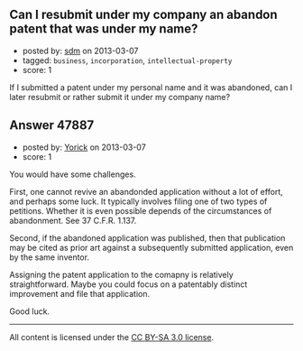 ## Can I resubmit under my company an abandon patent that was under my name?

- posted by: [sdm](https://stackexchange.com/users/-1/25358-sdm) on 2013-03-07
- tagged: `business`, `incorporation`, `intellectual-property`
- score: 1

If I submitted a patent under my personal name and it was abandoned, can I later resubmit or rather submit it under my company name?


## Answer 47887

- posted by: [Yorick](https://stackexchange.com/users/-1/22512-yorick) on 2013-03-07
- score: 1

You would have some challenges.

First, one cannot revive an abandonded application without a lot of effort, and perhaps some luck.  It typically involves filing one of two types of petitions.  Whether it is even possible depends of the circumstances of abandonment.  See 37 C.F.R. 1.137.

Second, if the abandoned application was published, then that publication may be cited as prior art against a subsequently submitted application, even by the same inventor.

Assigning the patent application to the comapny is relatively straightforward. Maybe you could focus on a patentably distinct improvement and file that application.  

Good luck.





---

All content is licensed under the [CC BY-SA 3.0 license](https://creativecommons.org/licenses/by-sa/3.0/).
